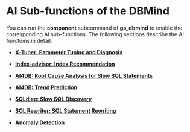 # AI Sub-functions of the DBMind<a name="EN-US_TOPIC_0000001198483454"></a>

You can run the  **component**  subcommand of  **gs\_dbmind**  to enable the corresponding AI sub-functions. The following sections describe the AI functions in detail.

-   **[X-Tuner: Parameter Tuning and Diagnosis](x-tuner-parameter-tuning-and-diagnosis.md)**  

-   **[Index-advisor: Index Recommendation](index-advisor-index-recommendation.md)**  

-   **[AI4DB: Root Cause Analysis for Slow SQL Statements](ai4db-root-cause-analysis-for-slow-sql-statements.md)**  

-   **[AI4DB: Trend Prediction](ai4db-trend-prediction.md)**  

-   **[SQLdiag: Slow SQL Discovery](sqldiag-slow-sql-discovery.md)**  

-   **[SQL Rewriter: SQL Statement Rewriting](sql-rewriter-sql-statement-rewriting.md)** 

-   **[Anomaly Detection](anomaly-detection.md)** 
